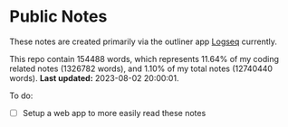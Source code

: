 # Public Notes

These notes are created primarily via the outliner app [Logseq](https://github.com/logseq/logseq) currently.

This repo contain 154488 words, which represents 11.64% of my coding related notes (1326782 words), and 1.10% of my total notes (12740440 words). **Last updated:** 2023-08-02 20:00:01. 

To do:

- [ ] Setup a web app to more easily read these notes
